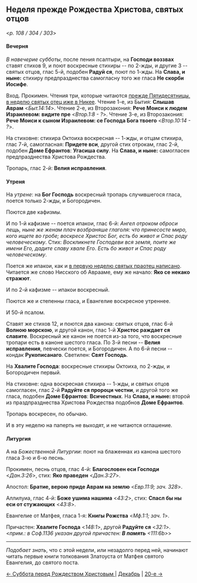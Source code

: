 
## Неделя прежде Рождества Христова, святых отцов  

<*p. 108 / 304 / 303*>

#### Вечерня

*В навечерие субботы*, после пения псалтыри, на **Господи воззвах** ставят стихов 9, и поют 
воскресные стихиры -- по 2-жды, и другие 3 -- святых отцов, глас 5-й, подобен **Радуй ся**, поют по 1-жды. 
На **Слава, и ныне:** стихиру предпразднества самогласну того же гласа **Не скорби Иосифе**.    

Вход. Прокимен. Чтения три, которые читаются [прежде Пятидесятницы, в неделю святых отец иже в Никее](../13_moving_cycle/B_13_AST_sunday7.ru.md). 
Чтение 1-е, из Бытия: **Слышав Аврам** <*Быт.14:14*>. 
Чтение 2-е, из Второзакония: **Рече Моиси к людем Израилевом: видите пре** <*Втор.1:8 - ?*>. 
Чтение 3-е, из Второзакония: **Рече Моиси к сыном Израилевом: се Господа Бога твоего** <*Втор.10:14 - ?*>.

На стиховне: стихира Октоиха воскресная -- 1-жды, и отцам стихира, глас 7-й, самогласная: **Придете вси**, 
другой стих отрокам, глас 2-й, подобен **Доме Ефрантов**: **Угасиша силу**. На **Слава, и ныне:** 
самогласен предпразднества Христова Рождества.  

Тропарь, глас 2-й: **Велия исправления**. 

#### Утреня

На *утрене*: на **Бог Господь** воскресный тропарь случившегося гласа, поется только 2-жды, и Богородичен. 

Поются две кафизмы. 

И по 1-й кафизме -- поется ипакои, глас 6-й: *Ангел отроком оброси пещь, ныне же женам плач возбраняше 
глаголя: что принесосте миро, кого ищете во гробе; воскресе Христос Бог, есть бо живот и Спас роду 
человеческому*. Стих: *Воскликнете Господеви вся земля, поите же имени Его, дадите славу хвале Его*. 
*Есть бо живот и Спас роду человеческому*. 

Поется же ипакои, как и [в первую неделю святых праотец написано](12_17_X_AST_propateron.ru.md#Утреня). 
Читается же слово Нисского об Аврааме, ему же начало: **Яко се некако стражют**. 

И по 2-й кафизме -- ипакои воскресный. 

Поются же и степенны гласа, и Евангелие воскресное утреннее. 

И 50-й псалом. 

Ставят же стихов 12, и поются два канона: святых отцов, глас 6-й **Волною морскою**, и другой канон, 
глас 1-й **Христос раждает ся славите**. Воскресный же канон не поется из-за того, что воскресные 
тропари есть в каноне шестого гласа. 
По 3-й песни -- **Велия исправления**, певчески поется, и Богородичен. 
А по 6-й песни -- кондак **Рукописанаго**. 
Светилен: **Свят Господь**. 

На **Хвалите Господа**: воскресные стихиры Октоиха, по 2-жды, и Богородичен первый. 

На стиховне: одна воскресная стихира -- 1-жды, и святых отцов самогласен, глас 2-й **Радуйте ся пророци 
честни**, и другой того же гласа, подобен **Доме Ефрантов**: **Всичестных**. На **Слава, и ныне:** 
второй из праздпразднества Христова Рождества подобнов **Доме Ефрантов**. 

Тропарь воскресен, по обычаю.
 
И в эту неделю на паперть не выходят, и не читаются оглашение. 
 

#### Литургия

А на *Божественной Литургии*: поют на блаженнах из канона шестого гласа 3-ю и 6-ю песнь. 

Прокимен, песнь отцов, глас 4-й: **Благословен еси Господи** <*Дан.3:26*>, стих: **Яко праведен** <*Дан.3:27*>. 

Апостол: **Братие, верою приде Аврам на землю** <*Евр.11:9; зач. 328*>. 

Аллилуиа, глас 4-й: **Боже ушима нашима** <*43:2*>, стих: **Спасл бы ны еси от стужающих** <*43:8*>. 

Евангелие от Матфея, гласа 1-я: **Книгы Рожства** <*Мф.1:1; зач. 1*>. 

Причастен: **Хвалите Господа** <*148:1*>, другой **Радуйте ся** <*32:1*>.
<*прим.: в Соф.1136 указан другой причастен: **В память** <111:6b>*> 

---

*Подобает знать*, что с этой недели, или незадолго перед ней, начинают читать первые книги толкования 
Златоуста от Матфея святого Евангелия, до святого поста. 

[← Суббота перед Рождеством Христовым ](12_17_Y_AST_saturday.ru.md) | [Декабрь](README.md#неделя-перед-рождеством-христовым-свв-отцов) | [20-е →](12_20_AST.ru.md)
